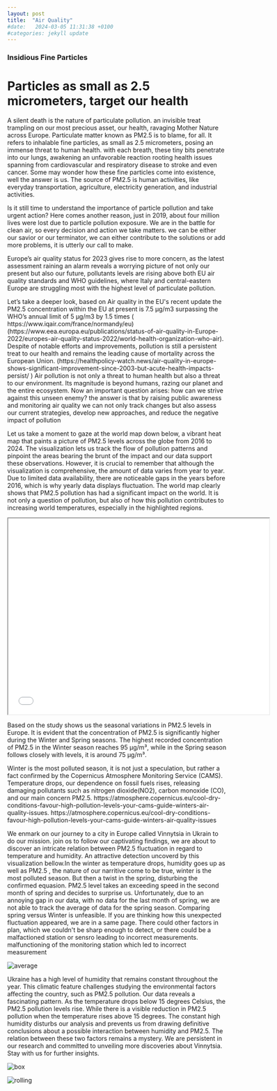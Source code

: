```yaml
---
layout: post
title:  "Air Quality"
#date:   2024-03-05 11:31:38 +0100
#categories: jekyll update
---
```








<p>
<h3>Insidious Fine Particles</h3>
<h1>Particles as small as 2.5 micrometers, target our health</h1>

A silent death is the nature of particulate pollution. an invisible treat trampling on our most precious asset, our health, ravaging Mother Nature across Europe.
Particulate matter known as PM2.5 is to blame, for all. It refers to inhalable fine particles, as small as 2.5 micrometers, posing an immense threat to human health.
with each breath, these tiny bits penetrate into our lungs, awakening an unfavorable reaction rooting health issues spanning from cardiovascular and respiratory disease to stroke and even cancer. Some may wonder how these fine particles come into existence, well the answer is us. The source of  PM2.5 is human activities, like everyday transportation, agriculture, electricity generation, and industrial activities.
</p>

<p>
Is it still time to understand the importance of particle pollution and take urgent action? 
Here comes another reason, just in 2019, about four million lives were lost due to particle pollution exposure. We are in the battle for clean air, so every decision and action we take matters. we can be either our savior or our terminator, we can either contribute to the solutions or add more problems, it is utterly our call to make.
</p>

<p>
Europe’s air quality status for 2023 gives rise to more concern, as the latest assessment raining an alarm reveals a worrying picture of not only our present but also our future,  pollutants levels are rising above both  EU air quality standards and WHO guidelines, where Italy and central-eastern Europe are struggling most with the highest level of particulate pollution. 

</p>

<p>
Let’s take a deeper look, based on Air quality in the EU's recent update the  PM2.5 concentration within the EU at present is 7.5 μg/m3 surpassing the  WHO’s annual limit of 5 μg/m3 by 1.5 times ( https://www.iqair.com/france/normandy/eu) (https://www.eea.europa.eu/publications/status-of-air-quality-in-Europe-2022/europes-air-quality-status-2022/world-health-organization-who-air). Despite of notable efforts and improvements, pollution is still a persistent treat to our health and remains the leading cause of mortality across the European Union.
(https://healthpolicy-watch.news/air-quality-in-europe-shows-significant-improvement-since-2003-but-acute-health-impacts-persist/ )
Air pollution is not only a threat to human health but also a threat to our environment. Its magnitude is beyond humans, razing our planet and the entire ecosystem. Now an important question arises: how can we strive against this unseen enemy? the answer is that by raising public awareness and monitoring air quality we can not only track changes but also assess our current strategies, develop new approaches, and reduce the negative impact of pollution

</p>


<p>

Let us take a moment to gaze at the world map down below, a vibrant heat map that paints a picture of PM2.5 levels across the globe from 2016 to 2024. The visualization lets us track the flow of pollution patterns and pinpoint the areas bearing the brunt of the impact and our data support these observations. However, it is crucial to remember that although the visualization is comprehensive, the amount of data varies from year to year. Due to limited data availability, there are noticeable gaps in the years before 2016, which is why yearly data displays fluctuation.
The world map clearly shows that PM2.5 pollution has had a significant impact on the world. It is not only a question of pollution, but also of how this pollution contributes to increasing world temperatures, especially in the highlighted regions. 

<p>

<iframe src="heatmap_with_time.html.html" width="600px" height="450px"></iframe>


</p>

<p>

Based on the study shows us the seasonal variations in PM2.5 levels in Europe. It is evident that the concentration of PM2.5 is significantly higher during the Winter and Spring seasons. The highest recorded concentration of PM2.5 in the Winter season reaches 95 µg/m³, while in the Spring season follows closely with levels, it is around 75 µg/m³.

</p>

<p>
Winter is the most polluted season, it is not just a speculation, but rather a fact confirmed by the Copernicus Atmosphere Monitoring Service (CAMS). Temperature drops, our dependence on fossil fuels rises, releasing damaging pollutants such as nitrogen dioxide(NO2), carbon monoxide (CO), and our main concern PM2.5. https://atmosphere.copernicus.eu/cool-dry-conditions-favour-high-pollution-levels-your-cams-guide-winters-air-quality-issues.
https://atmosphere.copernicus.eu/cool-dry-conditions-favour-high-pollution-levels-your-cams-guide-winters-air-quality-issues

We enmark on our journey to a city in Europe called Vinnytsia in Ukrain to do our mission. 
join os to follow our captivating findings, we are about to discover an intricate relation between PM2.5 fluctuation in regard to temperature and humidity.
An attractive detection uncoverd by this visualization bellow.In the winter as temperature drops, humidity goes up as well as PM2.5 , the nature of our narritive come to be true, winter is the most polluted season. But then a twist in the spring, disturbing  the confirmed equasion.
PM2.5 level takes an exceeding speed in the second month of spring and decides to surprise us.
Unfortunately, due to an annoying gap in our data, with no data for the last month of spring, we are not able to track the average of data for the spring season. Comparing spring versus Winter is unfeasible. 
If you are thinking how this unexpected fluctuation appeared, we are in a same page.
There could other factors in plan, which we couldn't be sharp enough to detect, or there could be a malfactioned station or sensro leading to incorrect measurements. 
malfunctioning of the monitoring station which led to incorrect measurement

<img src="/Assignment-2/images/avarage-plot.png" alt="average" />

</p>

<p>

Ukraine has a high level of humidity that remains constant throughout the year. This climatic feature challenges studying the environmental factors affecting the country, such as PM2.5 pollution. Our data reveals a fascinating pattern. As the temperature drops below 15 degrees Celsius, the PM2.5 pollution levels rise. While there is a visible reduction in PM2.5 pollution when the temperature rises above 15 degrees. 
The constant high humidity disturbs our analysis and prevents us from drawing definitive conclusions about a possible interaction between humidity and PM2.5. The relation between these two factors remains a mystery. We are persistent in our research and committed to unveiling more discoveries about Vinnytsia. Stay with us for further insights. 




<img src="/Assignment-2/images/boxplot.png" alt="box" />


</p>

<p>
<img src="/Assignment-2/images/rolling-both.png" alt="rolling" />


</p>

